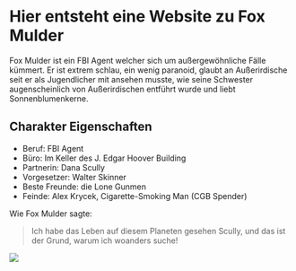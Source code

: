 # Hier entsteht eine Website zu Fox Mulder

Fox Mulder ist ein FBI Agent welcher sich um außergewöhnliche Fälle kümmert. Er ist extrem schlau, ein wenig paranoid, glaubt an Außerirdische seit er als Jugendlicher mit ansehen musste, wie seine Schwester augenscheinlich von Außerirdischen entführt wurde und liebt Sonnenblumenkerne.

## Charakter Eigenschaften

* Beruf: FBI Agent
* Büro: Im Keller des J. Edgar Hoover Building
* Partnerin: Dana Scully
* Vorgesetzer: Walter Skinner
* Beste Freunde: die Lone Gunmen
* Feinde: Alex Krycek, Cigarette-Smoking Man (CGB Spender)

Wie Fox Mulder sagte:
>Ich habe das Leben auf diesem Planeten gesehen Scully,
>und das ist der Grund, warum ich woanders suche!

<img src="https://upload.wikimedia.org/wikipedia/en/6/60/Mulder2016.png"/>
